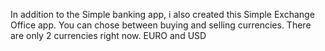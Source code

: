 In addition to the Simple banking app, i also created this Simple Exchange Office app.
You can chose between buying and selling currencies.
There are only 2 currencies right now.
EURO and USD
